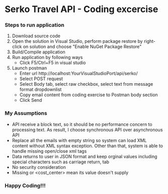 # Serko Travel API - Coding excercise
### Steps to run application
1. Download source code
2. Open the solution in Visual Studio, perform package restore by right-click on solution and choose "Enable NuGet Package Restore"
3. Build/Compile application
4. Run application by following ways
   - Click F5/Ctrl+F5 in visual studio
5. Launch postman
   - Enter url http://localhost:YourVisualStudioPort/api/serko/
   - Select POST request
   - Select Body tab, select raw checkbox, select text from message format dropdownlist
   - Copy email content from coding exercise to Postman body section
   - Click Send
   
### My Assumptions
   - API receive a block text, so it should be no performance concern to processing text. As result, I choose synchronous API over asynchronous API
   - Replace all the emails with empty string so system can load XML content without XML syntax exception. Other than that, system is able to handle missing open/close xml tags
   - Data returns to user in JSON format and keep orginal values including special characters such as carriage return, tab
   - No security consideration
   - Missing  <total> or <cost_center> mean its value doesn't supply
   
### Happy Coding!!!